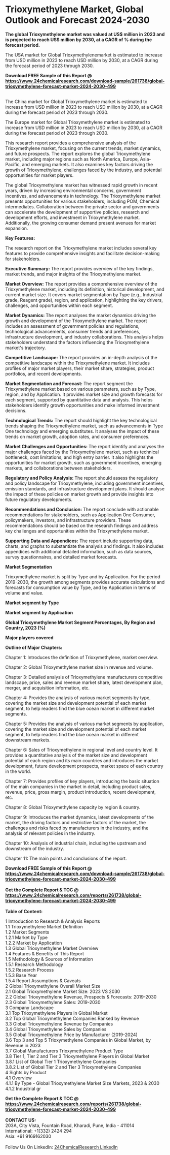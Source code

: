 <h1>Trioxymethylene Market, Global Outlook and Forecast 2024-2030</h1><p><strong>The global Trioxymethylene market was valued at US$ million in 2023 and is projected to reach US$ million by 2030, at a CAGR of % during the forecast period.</strong></p><p>
</p><p>The USA market for Global Trioxymethylenemarket is estimated to increase from USD million in 2023 to reach USD million by 2030, at a CAGR during the forecast period of 2023 through 2030.</p><div><b>Download FREE Sample of this Report @ 
            <a href="https://www.24chemicalresearch.com/download-sample/261738/global-trioxymethylene-forecast-market-2024-2030-499">
            https://www.24chemicalresearch.com/download-sample/261738/global-trioxymethylene-forecast-market-2024-2030-499</a></b></div><br><p>
</p><p>The China market for Global Trioxymethylene market is estimated to increase from USD million in 2023 to reach USD million by 2030, at a CAGR during the forecast period of 2023 through 2030.</p><p>
</p><p>The Europe market for Global Trioxymethylene market is estimated to increase from USD million in 2023 to reach USD million by 2030, at a CAGR during the forecast period of 2023 through 2030.</p><p>
</p><p>This research report provides a comprehensive analysis of the Trioxymethylene market, focusing on the current trends, market dynamics, and future prospects. The report explores the global Trioxymethylene market, including major regions such as North America, Europe, Asia-Pacific, and emerging markets. It also examines key factors driving the growth of Trioxymethylene, challenges faced by the industry, and potential opportunities for market players.</p><p>
</p><p>The global Trioxymethylene market has witnessed rapid growth in recent years, driven by increasing environmental concerns, government incentives, and advancements in technology. The Trioxymethylene market presents opportunities for various stakeholders, including POM, Chemical intermediates. Collaboration between the private sector and governments can accelerate the development of supportive policies, research and development efforts, and investment in Trioxymethylene market. Additionally, the growing consumer demand present avenues for market expansion.</p><p>
</p><p></p><p>
<strong>Key Features:</strong></p><p>
The research report on the Trioxymethylene market includes several key features to provide comprehensive insights and facilitate decision-making for stakeholders.</p><p>
<strong>Executive Summary: </strong>The report provides overview of the key findings, market trends, and major insights of the Trioxymethylene market.</p><p>
<strong>Market Overview:</strong> The report provides a comprehensive overview of the Trioxymethylene market, including its definition, historical development, and current market size. It covers market segmentation by Type (e.g., Industrial grade, Reagent grade), region, and application, highlighting the key drivers, challenges, and opportunities within each segment.</p><p>
<strong>Market Dynamics: </strong>The report analyses the market dynamics driving the growth and development of the Trioxymethylene market. The report includes an assessment of government policies and regulations, technological advancements, consumer trends and preferences, infrastructure development, and industry collaborations. This analysis helps stakeholders understand the factors influencing the Trioxymethylene market's trajectory.</p><p>
<strong>Competitive Landscape: </strong>The report provides an in-depth analysis of the competitive landscape within the Trioxymethylene market. It includes profiles of major market players, their market share, strategies, product portfolios, and recent developments.</p><p>
<strong>Market Segmentation and Forecast: </strong>The report segment the Trioxymethylene market based on various parameters, such as by Type, region, and by Application. It provides market size and growth forecasts for each segment, supported by quantitative data and analysis. This helps stakeholders identify growth opportunities and make informed investment decisions.</p><p>
<strong>Technological Trends:</strong> The report should highlight the key technological trends shaping the Trioxymethylene market, such as advancements in Type One technology and emerging substitutes. It analyses the impact of these trends on market growth, adoption rates, and consumer preferences.</p><p>
<strong>Market Challenges and Opportunities: </strong>The report identify and analyses the major challenges faced by the Trioxymethylene market, such as technical bottleneck, cost limitations, and high entry barrier. It also highlights the opportunities for market growth, such as government incentives, emerging markets, and collaborations between stakeholders.</p><p>
<strong>Regulatory and Policy Analysis: </strong>The report should assess the regulatory and policy landscape for Trioxymethylene, including government incentives, emission standards, and infrastructure development plans. It should analyse the impact of these policies on market growth and provide insights into future regulatory developments.</p><p>
<strong>Recommendations and Conclusion:</strong> The report conclude with actionable recommendations for stakeholders, such as Application One Consumer, policymakers, investors, and infrastructure providers. These recommendations should be based on the research findings and address key challenges and opportunities within the Trioxymethylene market.</p><p>
<strong>Supporting Data and Appendices:</strong> The report include supporting data, charts, and graphs to substantiate the analysis and findings. It also includes appendices with additional detailed information, such as data sources, survey questionnaires, and detailed market forecasts.</p><p>
<strong>Market Segmentation</strong></p><p>
Trioxymethylene market is split by Type and by Application. For the period 2019-2030, the growth among segments provides accurate calculations and forecasts for consumption value by Type, and by Application in terms of volume and value.</p><p>
<strong>Market segment by Type</strong></p><p>
</p><p>
</p><p><strong>Market segment by Application</strong></p><p>
</p><p>
</p><p><strong>Global Trioxymethylene Market Segment Percentages, By Region and Country, 2023 (%)</strong></p><p>
</p><p>
</p><p></p><p>
<strong>Major players covered</strong></p><p>
</p><p>
</p><p><strong>Outline of Major Chapters:</strong></p><p>
Chapter 1: Introduces the definition of Trioxymethylene, market overview.</p><p>
Chapter 2: Global Trioxymethylene market size in revenue and volume.</p><p>
Chapter 3: Detailed analysis of Trioxymethylene manufacturers competitive landscape, price, sales and revenue market share, latest development plan, merger, and acquisition information, etc.</p><p>
Chapter 4: Provides the analysis of various market segments by type, covering the market size and development potential of each market segment, to help readers find the blue ocean market in different market segments.</p><p>
Chapter 5: Provides the analysis of various market segments by application, covering the market size and development potential of each market segment, to help readers find the blue ocean market in different downstream markets.</p><p>
Chapter 6: Sales of Trioxymethylene in regional level and country level. It provides a quantitative analysis of the market size and development potential of each region and its main countries and introduces the market development, future development prospects, market space of each country in the world.</p><p>
Chapter 7: Provides profiles of key players, introducing the basic situation of the main companies in the market in detail, including product sales, revenue, price, gross margin, product introduction, recent development, etc.</p><p>
Chapter 8: Global Trioxymethylene capacity by region &amp; country.</p><p>
Chapter 9: Introduces the market dynamics, latest developments of the market, the driving factors and restrictive factors of the market, the challenges and risks faced by manufacturers in the industry, and the analysis of relevant policies in the industry.</p><p>
Chapter 10: Analysis of industrial chain, including the upstream and downstream of the industry.</p><p>
Chapter 11: The main points and conclusions of the report.</p><div><b>Download FREE Sample of this Report @ 
            <a href="https://www.24chemicalresearch.com/download-sample/261738/global-trioxymethylene-forecast-market-2024-2030-499">
            https://www.24chemicalresearch.com/download-sample/261738/global-trioxymethylene-forecast-market-2024-2030-499</a></b></div><br><div><b>Get the Complete Report & TOC @ 
            <a href="https://www.24chemicalresearch.com/reports/261738/global-trioxymethylene-forecast-market-2024-2030-499">
            https://www.24chemicalresearch.com/reports/261738/global-trioxymethylene-forecast-market-2024-2030-499</a></b></div><br>
            <b>Table of Content:</b><p>1 Introduction to Research & Analysis Reports<br />
    1.1 Trioxymethylene Market Definition<br />
    1.2 Market Segments<br />
        1.2.1 Market by Type<br />
        1.2.2 Market by Application<br />
    1.3 Global Trioxymethylene Market Overview<br />
    1.4 Features & Benefits of This Report<br />
    1.5 Methodology & Sources of Information<br />
        1.5.1 Research Methodology<br />
        1.5.2 Research Process<br />
        1.5.3 Base Year<br />
        1.5.4 Report Assumptions & Caveats<br />
2 Global Trioxymethylene Overall Market Size<br />
    2.1 Global Trioxymethylene Market Size: 2023 VS 2030<br />
    2.2 Global Trioxymethylene Revenue, Prospects & Forecasts: 2019-2030<br />
    2.3 Global Trioxymethylene Sales: 2019-2030<br />
3 Company Landscape<br />
    3.1 Top Trioxymethylene Players in Global Market<br />
    3.2 Top Global Trioxymethylene Companies Ranked by Revenue<br />
    3.3 Global Trioxymethylene Revenue by Companies<br />
    3.4 Global Trioxymethylene Sales by Companies<br />
    3.5 Global Trioxymethylene Price by Manufacturer (2019-2024)<br />
    3.6 Top 3 and Top 5 Trioxymethylene Companies in Global Market, by Revenue in 2023<br />
    3.7 Global Manufacturers Trioxymethylene Product Type<br />
    3.8 Tier 1, Tier 2 and Tier 3 Trioxymethylene Players in Global Market<br />
        3.8.1 List of Global Tier 1 Trioxymethylene Companies<br />
        3.8.2 List of Global Tier 2 and Tier 3 Trioxymethylene Companies<br />
4 Sights by Product<br />
    4.1 Overview<br />
        4.1.1 By Type - Global Trioxymethylene Market Size Markets, 2023 & 2030<br />
        4.1.2 Industrial gr</p><div><b>Get the Complete Report & TOC @ 
            <a href="https://www.24chemicalresearch.com/reports/261738/global-trioxymethylene-forecast-market-2024-2030-499">
            https://www.24chemicalresearch.com/reports/261738/global-trioxymethylene-forecast-market-2024-2030-499</a></b></div><br><b>CONTACT US:</b><br>
            203A, City Vista, Fountain Road, Kharadi, Pune, India - 411014<br>
            International: +1(332) 2424 294<br>
            Asia: +91 9169162030 <br><br>
            Follow Us On LinkedIn: <a href="https://www.linkedin.com/company/24chemicalresearch/">24ChemicalResearch LinkedIn</a>